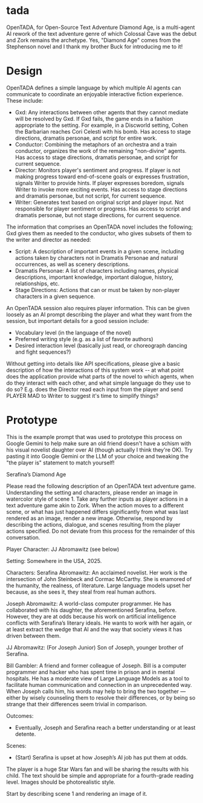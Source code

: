 # tada
OpenTADA, for Open-Source Text Adventure Diamond Age, is a multi-agent AI rework of the text adventure genre of which Colossal Cave was the debut and Zork remains the archetype. Yes, "Diamond Age" comes from the Stephenson novel and I thank my brother Buck for introducing me to it!

# Design
OpenTADA defines a simple language by which multiple AI agents can communicate to coordinate an enjoyable interactive fiction experience. These include:
- Gxd: Any interactions between other agents that they cannot mediate will be resolved by Gxd. If Gxd fails, the game ends in a fashion appropriate to the setting. For example, in a Discworld setting, Cohen the Barbarian reaches Cori Celesti with his bomb. Has access to stage directions, dramatis personae, and script for entire work.
- Conductor: Combining the metaphors of an orchestra and a train conductor, organizes the work of the remaining "non-divine" agents. Has access to stage directions, dramatis personae, and script for current sequence.
- Director: Monitors player's sentiment and progress. If player is not making progress toward end-of-scene goals or expresses frustration, signals Writer to provide hints. If player expresses boredom, signals Writer to invoke more exciting events. Has access to stage directions and dramatis personae, but not script, for current sequence.
- Writer: Generates text based on original script and player input. Not responsible for player sentiment or progress. Has access to script and dramatis personae, but not stage directions, for current sequence.

The information that comprises an OpenTADA novel includes the following; Gxd gives them as needed to the conductor, who gives subsets of them to the writer and director as needed:
- Script: A description of important events in a given scene, including actions taken by characters not in Dramatis Personae and natural occurrences, as well as scenery descriptions.
- Dramatis Personae: A list of characters including names, physical descriptions, important knowledge, important dialogue, history, relationships, etc.
- Stage Directions: Actions that can or must be taken by non-player characters in a given sequence.

An OpenTADA session also requires player information. This can be given loosely as an AI prompt describing the player and what they want from the session, but important details for a good session include:
- Vocabulary level (in the language of the novel)
- Preferred writing style (e.g. as a list of favorite authors)
- Desired interaction level (basically just read, or choreograph dancing and fight sequences?)

Without getting into details like API specifications, please give a basic description of how the interactions of this system work -- at what point does the application provide what parts of the novel to which agents, when do they interact with each other, and what simple language do they use to do so? E.g. does the Director read each input from the player and send PLAYER MAD to Writer to suggest it's time to simplify things?

# Prototype
This is the example prompt that was used to prototype this process on Google Gemini to help make sure an old friend doesn't have a schism with his visual novelist daughter over AI (though actually I think they're OK). Try pasting it into Google Gemini or the LLM of your choice and tweaking the "the player is" statement to match yourself!

Serafina’s Diamond Age

Please read the following description of an OpenTADA text adventure game. Understanding the setting and characters, please render an image in watercolor style of scene 1. Take any further inputs as player actions in a text adventure game akin to Zork. When the action moves to a different scene, or what has just happened differs significantly from what was last rendered as an image, render a new image. Otherwise, respond by describing the actions, dialogue, and scenes resulting from the player actions specified. Do not deviate from this process for the remainder of this conversation.

Player Character: JJ Abromawitz (see below)

Setting: Somewhere in the USA, 2025.

Characters:
Serafina Abromawitz: An acclaimed novelist. Her work is the intersection of John Steinbeck and Cormac McCarthy. She is enamored of the humanity, the realness, of literature. Large language models upset her because, as she sees it, they steal from real human authors.

Joseph Abromawitz: A world-class computer programmer. He has collaborated with his daughter, the aforementioned Serafina, before. However, they are at odds because his work on artificial intelligence conflicts with Serafina’s literary ideals. He wants to work with her again, or at least extract the wedge that AI and the way that society views it has driven between them.

JJ Abromawitz: (For Joseph Junior) Son of Joseph, younger brother of Serafina.

Bill Gambler: A friend and former colleague of Joseph. Bill is a computer programmer and hacker who has spent time in prison and in mental hospitals. He has a moderate view of Large Language Models as a tool to facilitate human communication and connection in an unprecedented way. When Joseph calls him, his words may help to bring the two together — either by wisely counseling them to resolve their differences, or by being so strange that their differences seem trivial in comparison.

Outcomes:
- Eventually, Joseph and Serafina reach a better understanding or at least detente.

Scenes:
- (Start) Serafina is upset at how Joseph’s AI job has put them at odds.


The player is a huge Star Wars fan and will be sharing the results with his child. The text should be simple and appropriate for a fourth-grade reading level. Images should be photorealistic style.


Start by describing scene 1 and rendering an image of it.

